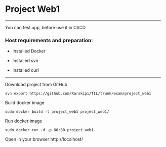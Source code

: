 # Project Web1

***

You can test app, before use it in CI/CD

### Host requirements and preparation:

* Installed Docker

* Installed svn

* Installed curl

***

Download project from GitHub

```
svn export https://github.com/Xarakipi/TIL/trunk/exam/project_web1
```

Build docker image

```
sudo docker build -t project_web1 project_web1/
```

Run docker image

```
sudo docker run -d -p 80:80 project_web1
```

Open in your browser http://localhost/

